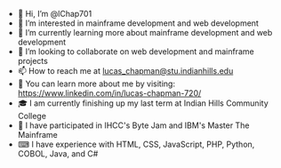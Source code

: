 - 👋 Hi, I’m @lChap701
- 👀 I’m interested in mainframe development and web development
- 🌱 I’m currently learning more about mainframe development and web development
- 💞️ I’m looking to collaborate on web development and mainframe projects
- 📫 How to reach me at lucas_chapman@stu.indianhills.edu
- 🔗 You can learn more about me by visiting: https://www.linkedin.com/in/lucas-chapman-720/
- 🎓 I am currently finishing up my last term at Indian Hills Community College
- 🥇 I have participated in IHCC's Byte Jam and IBM's Master The Mainframe
- ⌨ I have experience with HTML, CSS, JavaScript, PHP, Python, COBOL, Java, and C#

<!---
lChap701/lChap701 is a ✨ special ✨ repository because its `README.md` (this file) appears on your GitHub profile.
You can click the Preview link to take a look at your changes.
--->
